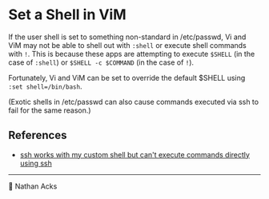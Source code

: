 # Set a Shell in ViM

If the user shell is set to something non-standard in /etc/passwd, Vi and ViM may not be able to shell out with `:shell` or execute shell commands with `!`. This is because these apps are attempting to execute `$SHELL` (in the case of `:shell`) or `$SHELL -c $COMMAND` (in the case of `!`).

Fortunately, Vi and ViM can be set to override the default $SHELL using `:set shell=/bin/bash`.

(Exotic shells in /etc/passwd can also cause commands executed via ssh to fail for the same reason.)

## References

* [ssh works with my custom shell but can't execute commands directly using ssh](https://stackoverflow.com/questions/52604245/ssh-works-with-my-custom-shell-but-cant-execute-commands-directly-using-ssh)

- - - -

<span aria-hidden="true">👤</span> Nathan Acks
